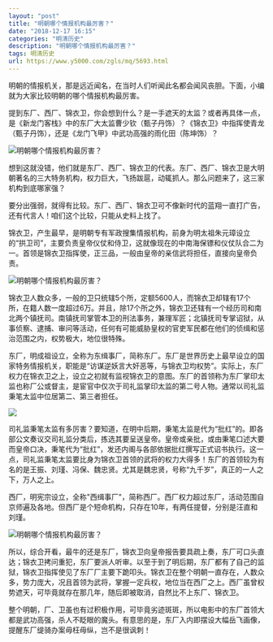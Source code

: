 ```yaml
---
layout: "post"
title: "明朝哪个情报机构最厉害？"
date: "2018-12-17 16:15"
categories: "明清历史"
description: "明朝哪个情报机构最厉害？"
tags: 明清历史
url: https://www.y5000.com/zgls/mq/5693.html
---
```






明朝的情报机关，那是远近闻名，在当时人们听闻此名都会闻风丧胆。下面，小编就为大家比较明朝的哪个情报机构最厉害。

提到东厂、西厂、锦衣卫，你会想到什么？是一手遮天的太监？或者再具体一点，是《新龙门客栈》中的东厂大太监曹少钦（甄子丹饰）？《锦衣卫》中指挥使青龙（甄子丹饰），还是《龙门飞甲》中武功高强的雨化田（陈坤饰）？

![明朝哪个情报机构最厉害？](/uploads/allimg/161123/6-161123095222X9.JPG)

想到这就没错，他们就是东厂、西厂、锦衣卫的代表。东厂、西厂、锦衣卫是大明朝著名的三大特务机构，权力巨大，飞扬跋扈，动辄抓人。那么问题来了，这三家机构到底哪家强？

要分出强弱，就得有比较。东厂、西厂、锦衣卫可不像新时代的蓝翔一直打广告，还有代言人！咱们这个比较，只能从史料上找了。

锦衣卫，产生最早，是明朝专有军政搜集情报机构，前身为明太祖朱元璋设立的“拱卫司”，主要负责皇帝仪仗和侍卫，这就像现在的中南海保镖和仪仗队合二为一。首领是锦衣卫指挥使，正三品，一般由皇帝的亲信武将担任，直接向皇帝负责。

![明朝哪个情报机构最厉害？](/uploads/allimg/161123/6-16112309494QQ.JPG)

锦衣卫人数众多，一般的卫只统辖5个所，定额5600人，而锦衣卫却辖有17个所，在籍人数一度超过6万。并且，除17个所之外，锦衣卫还辖有一个经历司和南北两个镇抚司。南镇抚司掌管本卫的刑法事务，兼理军匠；北镇抚司专掌诏狱，从事侦察、逮捕、审问等活动，任何有可能威胁皇权的官吏军民都在他们的侦缉和惩治范围之内，权势极大，地位很特殊。

东厂，明成祖设立，全称为东缉事厂，简称东厂。东厂是世界历史上最早设立的国家特务情报机关，职能是“访谋逆妖言大奸恶等，与锦衣卫均权势”。实际上，东厂权力在锦衣卫之上，设立之初就有监视锦衣卫的意图。东厂的首领称为东厂掌印太监也称厂公或督主，是宦官中仅次于司礼监掌印太监的第二号人物。通常以司礼监秉笔太监中位居第二、第三者担任。

![](https://img.y5000.com/uploads/allimg/161123/095JHK3-0.jpg)

司礼监秉笔太监有多厉害？要知道，在明中后期，秉笔太监是代为“批红”的。即各部公文奏议交司礼监分类后，拣选其要呈送皇帝。皇帝或亲批，或由秉笔口述大要而皇帝口决，秉笔代为“批红”，发还内阁与各部依据批红撰写正式诏书执行。这一点，司礼监秉笔太监要比身为锦衣卫首领的武将的权力大得多！东厂的首领较为有名的是王振、刘瑾、冯保、魏忠贤。尤其是魏忠贤，号称“九千岁”，真正的一人之下，万人之上。

西厂，明宪宗设立，全称"西缉事厂"，简称西厂。西厂权力超过东厂，活动范围自京师遍及各地。但西厂是个短命机构，只存在10年，有两任提督，分别是汪直和刘瑾。

![明朝哪个情报机构最厉害？](/uploads/allimg/161123/6-161123095031506.JPG)

所以，综合开看，最牛的还是东厂，锦衣卫向皇帝报告要具疏上奏，东厂可口头直达；锦衣卫拷问重犯，东厂要派人听审。以至于到了明后期，东厂都有了自己的监狱，锦衣卫指挥使见了东厂厂主要下跪叩头。锦衣卫在整个明朝一直存在，人数众多，势力庞大，况且首领为武将，掌握一定兵权，地位当在西厂之上。西厂虽曾权势遮天，可毕竟就存在那几年，随后即被取消，自然比不上东厂、锦衣卫。

整个明朝，厂、卫虽也有过积极作用，可毕竟劣迹斑斑，所以电影中的东厂首领大都是武功高强，杀人不眨眼的魔头。有意思的是，东厂入内即摆设大幅岳飞画像，提醒东厂缇骑办案毋枉毋纵，岂不是很讽刺！
